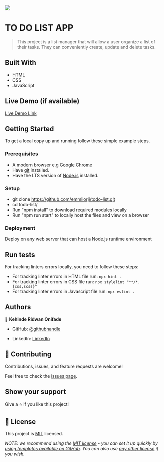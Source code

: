 ![](https://img.shields.io/badge/Microverse-blueviolet)

# TO DO LIST APP

> This project is a list manager that will allow a user organize a list of their tasks. They can conveniently create, update and delete tasks.


## Built With

- HTML
- CSS
- JavaScript

## Live Demo (if available)

[Live Demo Link](https://kendoriddy.github.io/to-do-list/)


## Getting Started

To get a local copy up and running follow these simple example steps.

### Prerequisites
- A modern browser e.g [Google Chrome](https://www.google.com/chrome/)
- Have [git](https://git-scm.com/downloads) installed.
- Have the LTS version of [Node.js](https://nodejs.org/en/download/) installed.
### Setup
- git clone https://github.com/emmiiorji/todo-list.git
- cd todo-list/
- Run "npm install" to download required modules locally
- Run "npm run start" to locally host the files and view on a browser
### Deployment
Deploy on any web server that can host a Node.js runtime environment

## Run tests

For tracking linters errors locally, you need to follow these steps:
- For tracking linter errors in HTML file run:
`npx hint .`
- For tracking linter errors in CSS file run:
`npx stylelint "**/*.{css,scss}"`
- For tracking linter errors in Javascript file run:
`npx eslint .`
## Authors

👤 **Kehinde Ridwan Onifade**

- GitHub: [@githubhandle](https://github.com/kendoriddy)

- LinkedIn: [LinkedIn](https://www.linkedin.com/in/kehindeonifade/)
## 🤝 Contributing

Contributions, issues, and feature requests are welcome!

Feel free to check the [issues page](../../issues/).

## Show your support

Give a ⭐️ if you like this project!

## 📝 License

This project is [MIT](./LICENSE) licensed.

_NOTE: we recommend using the [MIT license](https://choosealicense.com/licenses/mit/) - you can set it up quickly by [using templates available on GitHub](https://docs.github.com/en/communities/setting-up-your-project-for-healthy-contributions/adding-a-license-to-a-repository). You can also use [any other license](https://choosealicense.com/licenses/) if you wish._

